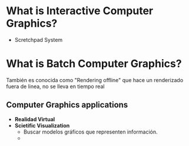 # What is Interactive Computer Graphics?
- Scretchpad System
# What is Batch Computer Graphics?
También es conocida como "Rendering offline" que hace un renderizado fuera de linea, no se lleva en tiempo real
## Computer Graphics applications
- **Realidad Virtual**
- **Scietific Visualization**
	- Buscar modelos gráficos que representen información.
	- 
